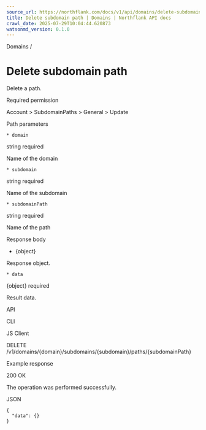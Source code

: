 ```yaml
---
source_url: https://northflank.com/docs/v1/api/domains/delete-subdomain-path
title: Delete subdomain path | Domains | Northflank API docs
crawl_date: 2025-07-29T10:04:44.620873
watsonmd_version: 0.1.0
---
```


Domains / 

# Delete subdomain path

Delete a path.

Required permission

Account > SubdomainPaths > General > Update

Path parameters

    * domain

string required

Name of the domain

    * subdomain

string required

Name of the subdomain

    * subdomainPath

string required

Name of the path




Response body

  * {object}

Response object.

    * data

{object} required

Result data.




API

CLI

JS Client

DELETE /v1/domains/{domain}/subdomains/{subdomain}/paths/{subdomainPath}

Example response

200 OK

The operation was performed successfully.

JSON
    
    
    {
      "data": {}
    }